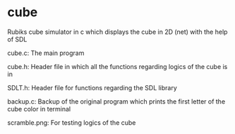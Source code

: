 # cube
Rubiks cube simulator in c which displays the cube in 2D (net) with the help of SDL

cube.c: The main program

cube.h: Header file in which all the functions regarding logics of the cube is in

SDLT.h: Header file for functions regarding the SDL library

backup.c: Backup of the original program which prints the first letter of the cube color in terminal

scramble.png: For testing logics of the cube
